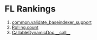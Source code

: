 # FL Rankings

1. [common.validate\_baseindexer\_support](vscode://file/XFLCDIR/repo/pandas/core/window/common.py:328)
2. [Rolling.count](vscode://file/XFLCDIR/repo/pandas/core/window/rolling.py:1939)
3. [CallableDynamicDoc.\_\_call\_\_](vscode://file/XFLCDIR/repo/pandas/_config/config.py:232)